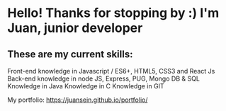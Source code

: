 # Hello! Thanks for stopping by :) I'm Juan, junior developer 

## These are my current skills:

Front-end knowledge in Javascript / ES6+, HTML5, CSS3 and React Js
Back-end knowledge in node JS, Express, PUG, Mongo DB & SQL
Knowledge in Java
Knowledge in C
Knowledge in GIT

My portfolio: https://juansein.github.io/portfolio/
